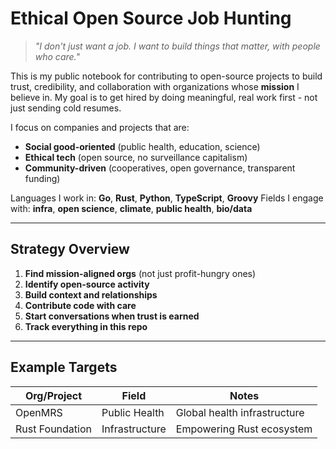 # Ethical Open Source Job Hunting

> *"I don't just want a job. I want to build things that matter, with people who care."*

This is my public notebook for contributing to open-source projects to build trust, credibility, and collaboration with organizations whose **mission** I believe in. My goal is to get hired by doing meaningful, real work first - not just sending cold resumes.

I focus on companies and projects that are:
- **Social good-oriented** (public health, education, science)
- **Ethical tech** (open source, no surveillance capitalism)
- **Community-driven** (cooperatives, open governance, transparent funding)

Languages I work in: **Go**, **Rust**, **Python**, **TypeScript**, **Groovy**
Fields I engage with: **infra**, **open science**, **climate**, **public health**, **bio/data**

---

## Strategy Overview

1. **Find mission-aligned orgs** (not just profit-hungry ones)
2. **Identify open-source activity**
3. **Build context and relationships**
4. **Contribute code with care**
5. **Start conversations when trust is earned**
6. **Track everything in this repo**

---

## Example Targets

| Org/Project         | Field           | Notes                                 |
|---------------------|-----------------|---------------------------------------|
| OpenMRS             | Public Health   | Global health infrastructure          |
| Rust Foundation     | Infrastructure  | Empowering Rust ecosystem             |


